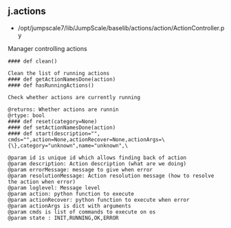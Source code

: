 ## j.actions

- /opt/jumpscale7/lib/JumpScale/baselib/actions/action/ActionController.py

Manager controlling actions

    #### def clean() 
    
    Clean the list of running actions
    #### def getActionNamesDone(action) 
    #### def hasRunningActions() 
    
    Check whether actions are currently running
    
    @returns: Whether actions are runnin
    @rtype: bool
    #### def reset(category=None) 
    #### def setActionNamesDone(action) 
    #### def start(description="", cmds="",action=None,actionRecover=None,actionArgs=\{\},category="unknown",name="unknown",\ 
    
    @param id is unique id which allows finding back of action
    @param description: Action description (what are we doing)
    @param errorMessage: message to give when error
    @param resolutionMessage: Action resolution message (how to resolve the action when error)
    @param loglevel: Message level
    @param action: python function to execute
    @param actionRecover: python function to execute when error
    @param actionArgs is dict with arguments
    @param cmds is list of commands to execute on os
    @param state : INIT,RUNNING,OK,ERROR
